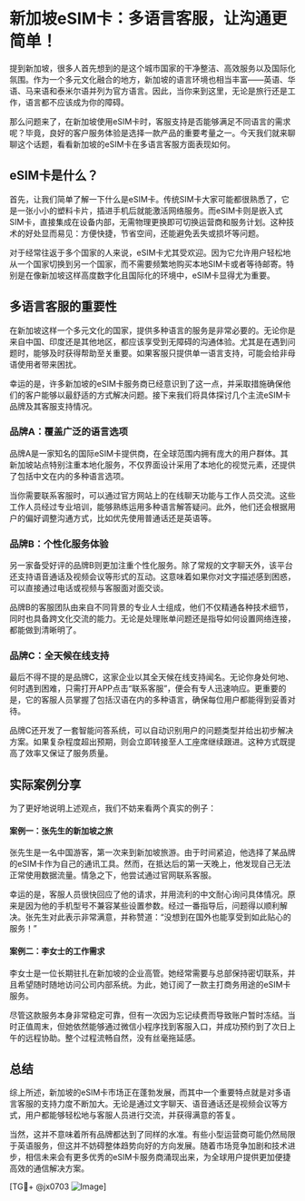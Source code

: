 # 新加坡eSIM卡：多语言客服，让沟通更简单！

提到新加坡，很多人首先想到的是这个城市国家的干净整洁、高效服务以及国际化氛围。作为一个多元文化融合的地方，新加坡的语言环境也相当丰富——英语、华语、马来语和泰米尔语并列为官方语言。因此，当你来到这里，无论是旅行还是工作，语言都不应该成为你的障碍。

那么问题来了，在新加坡使用eSIM卡时，客服支持是否能够满足不同语言的需求呢？毕竟，良好的客户服务体验是选择一款产品的重要考量之一。今天我们就来聊聊这个话题，看看新加坡的eSIM卡在多语言客服方面表现如何。

## eSIM卡是什么？

首先，让我们简单了解一下什么是eSIM卡。传统SIM卡大家可能都很熟悉了，它是一张小小的塑料卡片，插进手机后就能激活网络服务。而eSIM卡则是嵌入式SIM卡，直接集成在设备内部，无需物理更换即可切换运营商和服务计划。这种技术的好处显而易见：方便快捷，节省空间，还能避免丢失或损坏等问题。

对于经常往返于多个国家的人来说，eSIM卡尤其受欢迎。因为它允许用户轻松地从一个国家切换到另一个国家，而不需要频繁地购买本地SIM卡或者等待邮寄。特别是在像新加坡这样高度数字化且国际化的环境中，eSIM卡显得尤为重要。

## 多语言客服的重要性

在新加坡这样一个多元文化的国家，提供多种语言的服务是非常必要的。无论你是来自中国、印度还是其他地区，都应该享受到无障碍的沟通体验。尤其是在遇到问题时，能够及时获得帮助至关重要。如果客服只提供单一语言支持，可能会给非母语使用者带来困扰。

幸运的是，许多新加坡的eSIM卡服务商已经意识到了这一点，并采取措施确保他们的客户能够以最舒适的方式解决问题。接下来我们将具体探讨几个主流eSIM卡品牌及其客服支持情况。

### 品牌A：覆盖广泛的语言选项

品牌A是一家知名的国际eSIM卡提供商，在全球范围内拥有庞大的用户群体。其新加坡站点特别注重本地化服务，不仅界面设计采用了本地化的视觉元素，还提供了包括中文在内的多种语言选项。

当你需要联系客服时，可以通过官方网站上的在线聊天功能与工作人员交流。这些工作人员经过专业培训，能够熟练运用多种语言解答疑问。此外，他们还会根据用户的偏好调整沟通方式，比如优先使用普通话还是英语等。

### 品牌B：个性化服务体验

另一家备受好评的品牌B则更加注重个性化服务。除了常规的文字聊天外，该平台还支持语音通话及视频会议等形式的互动。这意味着如果你对文字描述感到困惑，可以直接通过电话或视频与客服面对面交谈。

品牌B的客服团队由来自不同背景的专业人士组成，他们不仅精通各种技术细节，同时也具备跨文化交流的能力。无论是处理账单问题还是指导如何设置网络连接，都能做到清晰明了。

### 品牌C：全天候在线支持

最后不得不提的是品牌C，这家企业以其全天候在线支持闻名。无论你身处何地、何时遇到困难，只需打开APP点击“联系客服”，便会有专人迅速响应。更重要的是，它的客服人员掌握了包括汉语在内的多种语言，确保每位用户都能得到妥善对待。

品牌C还开发了一套智能问答系统，可以自动识别用户的问题类型并给出初步解决方案。如果复杂程度超出预期，则会立即转接至人工座席继续跟进。这种方式既提高了效率又保证了服务质量。

## 实际案例分享

为了更好地说明上述观点，我们不妨来看两个真实的例子：

#### 案例一：张先生的新加坡之旅
张先生是一名中国游客，第一次来到新加坡旅游。由于时间紧迫，他选择了某品牌的eSIM卡作为自己的通讯工具。然而，在抵达后的第一天晚上，他发现自己无法正常使用数据流量。情急之下，他尝试通过官网联系客服。

幸运的是，客服人员很快回应了他的请求，并用流利的中文耐心询问具体情况。原来是因为他的手机型号不兼容某些设置参数。经过一番指导后，问题得以顺利解决。张先生对此表示非常满意，并称赞道：“没想到在国外也能享受到如此贴心的服务！”

#### 案例二：李女士的工作需求
李女士是一位长期驻扎在新加坡的企业高管。她经常需要与总部保持密切联系，并且希望随时随地访问公司内部系统。为此，她订阅了一款主打商务用途的eSIM卡服务。

尽管这款服务本身非常稳定可靠，但有一次因为忘记续费而导致账户暂时冻结。当时正值周末，但她依然能够通过微信小程序找到客服入口，并成功预约到了次日上午的远程协助。整个过程流畅自然，没有丝毫拖延感。

## 总结

综上所述，新加坡的eSIM卡市场正在蓬勃发展，而其中一个重要特点就是对多语言客服的支持力度不断加大。无论是通过文字聊天、语音通话还是视频会议等方式，用户都能够轻松地与客服人员进行交流，并获得满意的答复。

当然，这并不意味着所有品牌都达到了同样的水准。有些小型运营商可能仍然局限于英语服务，但这并不妨碍整体趋势向好的方向发展。随着市场竞争加剧和技术进步，相信未来会有更多优秀的eSIM卡服务商涌现出来，为全球用户提供更加便捷高效的通信解决方案。

[TG💪+ @jx0703 ![Image](https://github.com/user-attachments/assets/dbca1d08-cadb-493c-b0ec-ad6f7a83f270)]